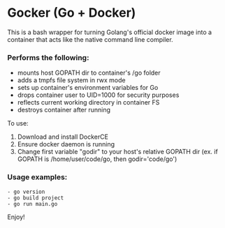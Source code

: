 # Gocker (Go + Docker)

This is a bash wrapper for turning Golang's official docker image 
into a container that acts like the native command line compiler.

### Performs the following:
- mounts host GOPATH dir to container's /go folder
- adds a tmpfs file system in rwx mode
- sets up container's environment variables for Go
- drops container user to UID=1000 for security purposes
- reflects current working directory in container FS
- destroys container after running

To use:
1) Download and install DockerCE
2) Ensure docker daemon is running
3) Change first variable "godir" to your host's relative GOPATH dir
(ex. if GOPATH is /home/user/code/go, then godir='code/go')

### Usage examples:
```
- go version
- go build project
- go run main.go
```

Enjoy!
